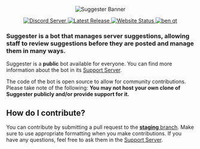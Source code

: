 <p align="center">
  <img src="https://cdn.discordapp.com/attachments/654421515646795784/671360271930884096/suggester_banner.png" alt="Suggester Banner" />
</p>

<p align="center">
  <a href="https://discord.com/invite/G5pEdUp" target="_blank">
    <img src="https://canary.discord.com/api/guilds/566002482166104066/widget.png" alt="Discord Server" />
  </a>
  <a href="https://github.com/Suggester-Bot/Suggester/releases" target="_blank">
    <img src="https://img.shields.io/github/release/Suggester-Bot/Suggester.svg" alt="Latest Release" />
  </a>
  <a href="https://suggester.js.org" target="_blank">
    <img src="https://img.shields.io/website-up-down-green-red/https/suggester.js.org.svg" alt="Website Status" />
  </a>
  <a href="https://cdn.discordapp.com/emojis/679419921003708456.png" target="_blank">
     <img src="https://img.shields.io/badge/QT%3F-Ben-important" alt="ben qt" />
  </a>
</p>

### Suggester is a bot that manages server suggestions, allowing staff to review suggestions before they are posted and manage them in many ways.

Suggester is a **public** bot available for everyone. You can find more information about the bot in its <a href="https://discord.com/invite/G5pEdUp" target="_blank">Support Server</a>.

The code of the bot is open source to allow for community contributions. Please take note of the following:
**You may not host your own clone of Suggester publicly and/or provide support for it.**

## How do I contribute?
You can contribute by submitting a pull request to the [**staging** branch](https://github.com/Suggester-Bot/Suggester/tree/staging). Make sure to use appropriate formatting when you make contributions. If you have any questions, feel free to ask them in the <a href="https://discord.com/invite/G5pEdUp" target="_blank">Support Server</a>.

